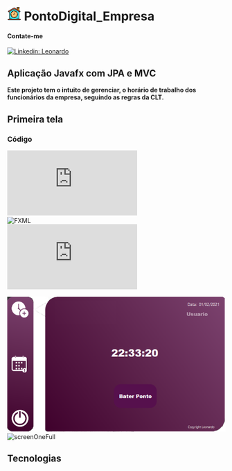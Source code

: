 # ![Relogio](https://github.com/leosant/AssetsforRepository/blob/main/clock.png) PontoDigital_Empresa   
#### Contate-me
[![Linkedin: Leonardo](https://img.shields.io/badge/-Leonardo-blue?style=flat-square&logo=Linkedin&logoColor=white&link=https://www.linkedin.com/in/leonardosantos455/)](https://www.linkedin.com/in/leonardosantos455/)




## Aplicação Javafx com JPA e MVC
**Este projeto tem o intuito de gerenciar, o horário de trabalho dos funcionários da empresa, seguindo as regras da CLT.** 

## Primeira tela  
### Código


![Controller](https://github.com/leosant/PontoDigital_Empresa/blob/main/src/com/pontoDigital/Controllers/Controller.java)   
![FXML](https://github.com/leosant/PontoDigital_Empresa/blob/main/src/com/pontoDigital/gui/AplicationOne.fxml)  
![View](https://github.com/leosant/PontoDigital_Empresa/blob/main/src/com/pontoDigital/Principal/ScreenOne.java)  


![primeiraTela](https://github.com/leosant/AssetsforRepository/blob/main/PontoDigital_PrimTela.png)   
![screenOneFull](https://media.giphy.com/media/xMOJaRS0yU6LCvu1J2/giphy.gif)

## Tecnologias

